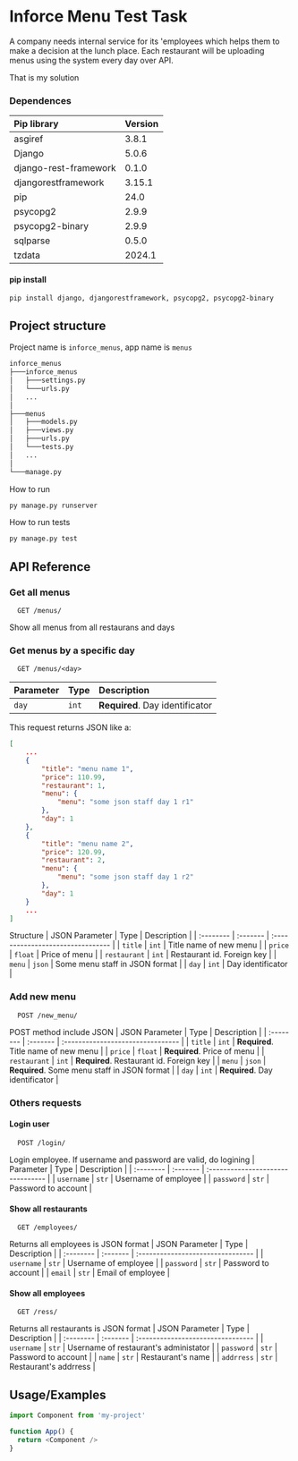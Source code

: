 
# Inforce Menu Test Task

A company needs internal service for its 'employees which helps them to
make a decision at the lunch place. Each restaurant will be uploading menus
using the system every day over API.

That is my solution

### Dependences

| Pip library            | Version     |
| :--------------------| :------- |
|asgiref               | 3.8.1 |
|Django                | 5.0.6 |
|django-rest-framework | 0.1.0 |
|djangorestframework   | 3.15.1 |
|pip                   | 24.0 |
|psycopg2              | 2.9.9 |
|psycopg2-binary       | 2.9.9 | 
|sqlparse              | 0.5.0 |
|tzdata                | 2024.1 |

#### pip install
```pip
pip install django, djangorestframework, psycopg2, psycopg2-binary 
```

## Project structure
Project name is `inforce_menus`, app name is `menus`

```bash
inforce_menus
├───inforce_menus
│   ├───settings.py
│   └───urls.py
│   ...
│
├───menus
│   ├───models.py
│   ├───views.py
│   ├───urls.py
│   └───tests.py
│   ...
│
└───manage.py
```

How to run
```cmd
py manage.py runserver
```

How to run tests
```cmd
py manage.py test
```
## API Reference

### Get all menus

```http
  GET /menus/
```

Show all menus from all restaurans and days

### Get menus by a specific day 

```http
  GET /menus/<day>
```

| Parameter | Type     | Description                       |
| :-------- | :------- | :-------------------------------- |
| `day`      | `int` | **Required**. Day identificator |

This request returns JSON like a:
```json
[
    ...
    {
        "title": "menu name 1",
        "price": 110.99,
        "restaurant": 1,
        "menu": {
            "menu": "some json staff day 1 r1"
        },
        "day": 1
    },
    {
        "title": "menu name 2",
        "price": 120.99,
        "restaurant": 2,
        "menu": {
            "menu": "some json staff day 1 r2"
        },
        "day": 1
    }
    ...
]
```

Structure
| JSON Parameter | Type     | Description                       |
| :-------- | :------- | :-------------------------------- |
| `title`      | `int` | Title name of new menu |
| `price`      | `float` | Price of menu |
| `restaurant`      | `int` | Restaurant id. Foreign key |
| `menu`      | `json` | Some menu staff in JSON format |
| `day`      | `int` | Day identificator |


### Add new menu

```http
  POST /new_menu/
```

POST method include JSON
| JSON Parameter | Type     | Description                       |
| :-------- | :------- | :-------------------------------- |
| `title`      | `int` | **Required**. Title name of new menu |
| `price`      | `float` | **Required**. Price of menu |
| `restaurant`      | `int` | **Required**. Restaurant id. Foreign key |
| `menu`      | `json` | **Required**. Some menu staff in JSON format |
| `day`      | `int` | **Required**. Day identificator |


### Others requests

#### Login user
```http
  POST /login/
```
Login employee. If username and password are valid, do logining
| Parameter | Type     | Description                       |
| :-------- | :------- | :-------------------------------- |
| `username`      | `str` | Username of employee |
| `password`      | `str` | Password to account |

#### Show all restaurants
```http
  GET /employees/
```
Returns all employees is JSON format
| JSON Parameter | Type     | Description                       |
| :-------- | :------- | :-------------------------------- |
| `username`      | `str` | Username of employee |
| `password`      | `str` | Password to account |
| `email`      | `str` | Email of employee |


#### Show all employees
```http
  GET /ress/
```
Returns all restaurants is JSON format
| JSON Parameter | Type     | Description                       |
| :-------- | :------- | :-------------------------------- |
| `username`      | `str` | Username of restaurant's administator |
| `password`      | `str` | Password to account |
| `name`      | `str` | Restaurant's name |
| `addrress`      | `str` | Restaurant's addrress |


## Usage/Examples

```javascript
import Component from 'my-project'

function App() {
  return <Component />
}
```

